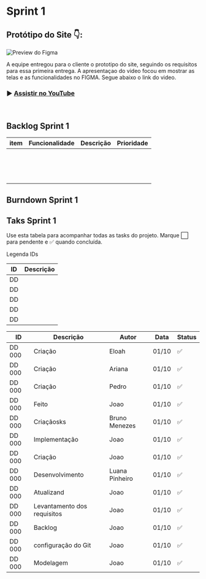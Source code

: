 # Sprint 1 

## Protótipo do Site 👇:


![Preview do Figma](<./imagens/1.1ImagensGit/GifFigma.gif>)






A equipe entregou para o cliente o prototipo do site, seguindo os requisitos para essa primeira entrega. A apresentaçao do video focou em mostrar as telas e as funcionalidades no FIGMA. Segue abaixo o link do video. 


### ▶ [Assistir no YouTube](https://www.youtube.com/watch?v=8NwBtAC9zXE)


<br>



## Backlog Sprint 1 

| item | Funcionalidade | Descrição | Prioridade |
|------|----------------|-----------|------------|
|      |                |           |            |
|      |                |           |            |
|      |                |           |            |
|      |                |           |            |
|      |                |           |            |
|      |                |           |            |
|      |                |           |            |
|      |                |           |            |
|      |                |           |            |
|      |                |           |            |
|      |                |           |            |
|      |                |           |            |
|      |                |           |            |
|      |                |           |            |
|      |                |           |            |



## Burndown Sprint 1





## Taks Sprint 1

Use esta tabela para acompanhar todas as tasks do projeto. Marque ⬜ para pendente e ✅ quando concluída.

Legenda IDs

| ID | Descrição                              |
|----|----------------------------------------|
| DD |                 |
| DD |   |
| DD |        |
| DD |      |
| DD |        |



| ID       | Descrição                                                                                      | Autor               | Data     | Status  |
|----------|------------------------------------------------------------------------------------------------|-------------------|----------|---------|
| DD 000   | Criação                                              | Eloah     | 01/10   | ✅      |
| DD 000     | Criação           | Ariana  | 01/10    | ✅      |
| DD 000     | Criação                    | Pedro | 01/10     | ✅      |
| DD 000     | Feito        | Joao      | 01/10    | ✅      |
| DD 000     | Criaçãosks                                                           | Bruno Menezes      |01/10     | ✅      |
| DD 000     | Implementação    |  Joao        | 01/10     | ✅      |
| DD 000     | Criação                                  |  Joao   | 01/10    | ✅      |
| DD 000     | Desenvolvimento                                                          | Luana Pinheiro     | 01/10     | ✅      |
| DD 000     | Atualizand                                       | Joao        |01/10    | ✅      |
| DD 000     | Levantamento dos requisitos        |  Joao        | 01/10    | ✅      |
| DD 000     | Backlog                                                    |  Joao        | 01/10     |   ✅   |
| DD 000     |  configuração do Git     |   Joao                   | 01/10          | ✅      |
| DD 000     | Modelagem                                                 |   Joao                |     01/10     | ✅      |







